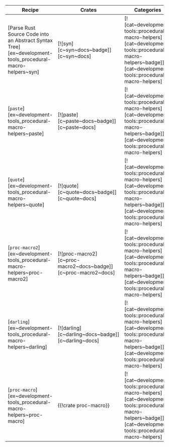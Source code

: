 | Recipe | Crates | Categories |
|--------|--------|------------|
| [Parse Rust Source Code into an Abstract Syntax Tree][ex~development-tools_procedural-macro-helpers~syn] | [![syn][c~syn~docs~badge]][c~syn~docs] | [![cat~development-tools::procedural-macro-helpers][cat~development-tools::procedural-macro-helpers~badge]][cat~development-tools::procedural-macro-helpers] |
| [`paste`][ex~development-tools_procedural-macro-helpers~paste] | [![paste][c~paste~docs~badge]][c~paste~docs] | [![cat~development-tools::procedural-macro-helpers][cat~development-tools::procedural-macro-helpers~badge]][cat~development-tools::procedural-macro-helpers] |
| [`quote`][ex~development-tools_procedural-macro-helpers~quote] | [![quote][c~quote~docs~badge]][c~quote~docs] | [![cat~development-tools::procedural-macro-helpers][cat~development-tools::procedural-macro-helpers~badge]][cat~development-tools::procedural-macro-helpers] |
| [`proc-macro2`][ex~development-tools_procedural-macro-helpers~proc-macro2] | [![proc-macro2][c~proc-macro2~docs~badge]][c~proc-macro2~docs] | [![cat~development-tools::procedural-macro-helpers][cat~development-tools::procedural-macro-helpers~badge]][cat~development-tools::procedural-macro-helpers] |
| [`darling`][ex~development-tools_procedural-macro-helpers~darling] | [![darling][c~darling~docs~badge]][c~darling~docs] | [![cat~development-tools::procedural-macro-helpers][cat~development-tools::procedural-macro-helpers~badge]][cat~development-tools::procedural-macro-helpers] |
| [`proc-macro`][ex~development-tools_procedural-macro-helpers~proc-macro] | {{!crate proc-macro}} | [![cat~development-tools::procedural-macro-helpers][cat~development-tools::procedural-macro-helpers~badge]][cat~development-tools::procedural-macro-helpers] |
